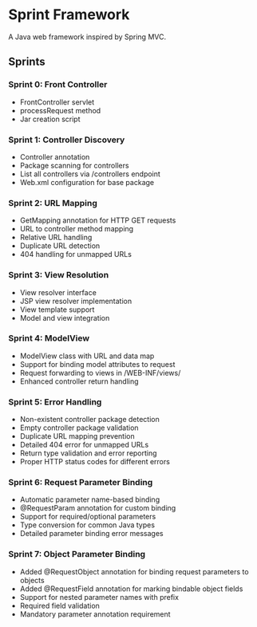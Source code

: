 # Sprint Framework

A Java web framework inspired by Spring MVC.

## Sprints

### Sprint 0: Front Controller
- FrontController servlet
- processRequest method
- Jar creation script

### Sprint 1: Controller Discovery
- Controller annotation
- Package scanning for controllers
- List all controllers via /controllers endpoint
- Web.xml configuration for base package

### Sprint 2: URL Mapping
- GetMapping annotation for HTTP GET requests
- URL to controller method mapping
- Relative URL handling
- Duplicate URL detection
- 404 handling for unmapped URLs

### Sprint 3: View Resolution
- View resolver interface
- JSP view resolver implementation
- View template support
- Model and view integration

### Sprint 4: ModelView
- ModelView class with URL and data map
- Support for binding model attributes to request
- Request forwarding to views in /WEB-INF/views/
- Enhanced controller return handling

### Sprint 5: Error Handling
- Non-existent controller package detection
- Empty controller package validation
- Duplicate URL mapping prevention
- Detailed 404 error for unmapped URLs
- Return type validation and error reporting
- Proper HTTP status codes for different errors

### Sprint 6: Request Parameter Binding
- Automatic parameter name-based binding
- @RequestParam annotation for custom binding
- Support for required/optional parameters
- Type conversion for common Java types
- Detailed parameter binding error messages

### Sprint 7: Object Parameter Binding
- Added @RequestObject annotation for binding request parameters to objects
- Added @RequestField annotation for marking bindable object fields
- Support for nested parameter names with prefix
- Required field validation
- Mandatory parameter annotation requirement
